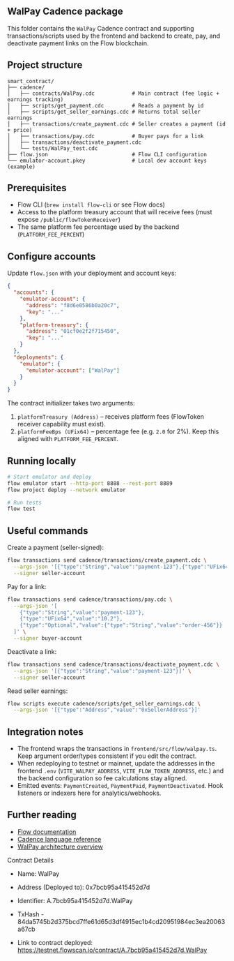 ## WalPay Cadence package

This folder contains the `WalPay` Cadence contract and supporting transactions/scripts used by the frontend and backend to create, pay, and deactivate payment links on the Flow blockchain.

## Project structure
```
smart_contract/
├── cadence/
│   ├── contracts/WalPay.cdc            # Main contract (fee logic + earnings tracking)
│   ├── scripts/get_payment.cdc         # Reads a payment by id
│   ├── scripts/get_seller_earnings.cdc # Returns total seller earnings
│   ├── transactions/create_payment.cdc # Seller creates a payment (id + price)
│   ├── transactions/pay.cdc            # Buyer pays for a link
│   ├── transactions/deactivate_payment.cdc
│   └── tests/WalPay_test.cdc
├── flow.json                           # Flow CLI configuration
└── emulator-account.pkey               # Local dev account keys (example)
```

## Prerequisites
- Flow CLI (`brew install flow-cli` or see Flow docs)
- Access to the platform treasury account that will receive fees (must expose `/public/flowTokenReceiver`)
- The same platform fee percentage used by the backend (`PLATFORM_FEE_PERCENT`)

## Configure accounts
Update `flow.json` with your deployment and account keys:
```json
{
  "accounts": {
    "emulator-account": {
      "address": "f8d6e0586b0a20c7",
      "key": "..."
    },
    "platform-treasury": {
      "address": "01cf0e2f2f715450",
      "key": "..."
    }
  },
  "deployments": {
    "emulator": {
      "emulator-account": ["WalPay"]
    }
  }
}
```

The contract initializer takes two arguments:
1. `platformTreasury (Address)` – receives platform fees (FlowToken receiver capability must exist).
2. `platformFeeBps (UFix64)` – percentage fee (e.g. `2.0` for 2%). Keep this aligned with `PLATFORM_FEE_PERCENT`.

## Running locally
```bash
# Start emulator and deploy
flow emulator start --http-port 8888 --rest-port 8889
flow project deploy --network emulator

# Run tests
flow test
```

## Useful commands
Create a payment (seller-signed):
```bash
flow transactions send cadence/transactions/create_payment.cdc \
  --args-json '[{"type":"String","value":"payment-123"},{"type":"UFix64","value":"10.0"}]' \
  --signer seller-account
```

Pay for a link:
```bash
flow transactions send cadence/transactions/pay.cdc \
  --args-json '[
    {"type":"String","value":"payment-123"},
    {"type":"UFix64","value":"10.2"},
    {"type":"Optional","value":{"type":"String","value":"order-456"}}
  ]' \
  --signer buyer-account
```

Deactivate a link:
```bash
flow transactions send cadence/transactions/deactivate_payment.cdc \
  --args-json '[{"type":"String","value":"payment-123"}]' \
  --signer seller-account
```

Read seller earnings:
```bash
flow scripts execute cadence/scripts/get_seller_earnings.cdc \
  --args-json '[{"type":"Address","value":"0xSellerAddress"}]'
```

## Integration notes
- The frontend wraps the transactions in `frontend/src/flow/walpay.ts`. Keep argument order/types consistent if you edit the contract.
- When redeploying to testnet or mainnet, update the addresses in the frontend `.env` (`VITE_WALPAY_ADDRESS`, `VITE_FLOW_TOKEN_ADDRESS`, etc.) and the backend configuration so fee calculations stay aligned.
- Emitted events: `PaymentCreated`, `PaymentPaid`, `PaymentDeactivated`. Hook listeners or indexers here for analytics/webhooks.

## Further reading
- [Flow documentation](https://developers.flow.com/)
- [Cadence language reference](https://cadence-lang.org/docs/language)
- [WalPay architecture overview](../docs/architecture.md)


Contract Details
- Name: WalPay
- Address (Deployed to): 0x7bcb95a415452d7d
- Identifier: A.7bcb95a415452d7d.WalPay
- TxHash - 84da5745b2d375bcd7ffe61d65d3df4915ec1b4cd20951984ec3ea20063a67cb

- Link to contract deployed: https://testnet.flowscan.io/contract/A.7bcb95a415452d7d.WalPay
